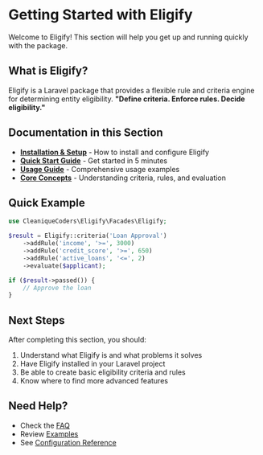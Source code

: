 # Getting Started with Eligify

Welcome to Eligify! This section will help you get up and running quickly with the package.

## What is Eligify?

Eligify is a Laravel package that provides a flexible rule and criteria engine for determining entity eligibility. **"Define criteria. Enforce rules. Decide eligibility."**

## Documentation in this Section

- **[Installation & Setup](installation.md)** - How to install and configure Eligify
- **[Quick Start Guide](quick-start.md)** - Get started in 5 minutes
- **[Usage Guide](usage-guide.md)** - Comprehensive usage examples
- **[Core Concepts](core-concepts.md)** - Understanding criteria, rules, and evaluation

## Quick Example

```php
use CleaniqueCoders\Eligify\Facades\Eligify;

$result = Eligify::criteria('Loan Approval')
    ->addRule('income', '>=', 3000)
    ->addRule('credit_score', '>=', 650)
    ->addRule('active_loans', '<=', 2)
    ->evaluate($applicant);

if ($result->passed()) {
    // Approve the loan
}
```

## Next Steps

After completing this section, you should:

1. Understand what Eligify is and what problems it solves
2. Have Eligify installed in your Laravel project
3. Be able to create basic eligibility criteria and rules
4. Know where to find more advanced features

## Need Help?

- Check the [FAQ](../15-appendix/faq.md)
- Review [Examples](../13-examples/)
- See [Configuration Reference](../06-configuration/)
